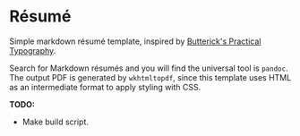 # Résumé

Simple markdown résumé template, inspired by [Butterick's Practical Typography][practypo].

Search for Markdown résumés and you will find the universal tool is `pandoc`.
The output PDF is generated by `wkhtmltopdf`, since this template uses HTML as
an intermediate format to apply styling with CSS.

**TODO:**
- Make build script.

[practypo]: https://practicaltypography.com/resumes.html
